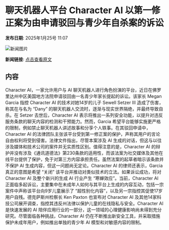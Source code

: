 # 聊天机器人平台 Character AI 以第一修正案为由申请驳回与青少年自杀案的诉讼

**发布日期**: 2025年1月25号 11:07

![新闻图片](https://pic.chinaz.com/picmap/201907161125427362_13.jpg)

**新闻链接**: [点击查看原文](https://www.aibase.com/zh/news/15017)

## 内容

Character AI，一家允许用户与 AI 聊天机器人进行角色扮演的平台，近日在佛罗里达州中区美国地方法院申请驳回由一名青少年家长提起的诉讼。该家长 Megan Garcia 指控 Character AI 的技术对她14岁的儿子 Sewell Setzer III 造成了伤害，称其在与名为 “Dany” 的聊天机器人交流时，逐渐与现实世界隔绝，并最终导致自杀。在 Setzer 去世后，Character AI 表示将推出一系列安全功能，以提升对违反服务条款的聊天内容的检测和干预能力。然而，Garcia 希望平台能够实施更严格的限制，例如禁止聊天机器人讲述故事和分享个人轶事。在其驳回申请中，Character AI 的法律团队主张该平台受到第一修正案的保护，声称其用户的言论自由权利将受到侵害。法律文件指出，尽管本案涉及 AI 生成的对话，但这与以往涉及媒体和技术公司的案件并无实质性区别。值得注意的是，Character AI 的辩护并没有涉及《通讯道德法》第230条款的适用性，而该法案为社交媒体及其他在线平台提供了保护，免于对第三方内容承担责任。虽然法案的起草者暗示该条款并不保护 AI 生成内容，但这一问题尚无定论。Character AI 的律师还表示，Garcia 真正的意图是希望 “关闭” 该平台并推动对类似技术的立法。如果诉讼成功，将对 Character AI 及整个新兴的生成 AI 行业产生 “寒蝉效应”。当前，Character AI 正面临多起诉讼，主要集中在未成年人如何与其平台上生成的内容互动，包括一宗案件中声称该平台向9岁儿童展示了 “超性别化内容”，以及另一宗指控其促使17岁用户自残。德克萨斯州检察长 Ken Paxton 也宣布对 Character AI 及其他14家科技公司展开调查，指控其违反州法律以保护儿童的在线隐私与安全。Character AI 是快速发展的 AI 陪伴应用行业的一部分，这一领域的心理健康影响尚未得到充分研究。尽管面临各种挑战，Character AI 仍在不断推出新安全工具，并采取措施保护未成年用户，例如推出单独的青少年 AI 模型和对敏感内容的限制。
